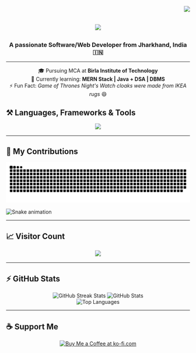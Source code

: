 <img align="right" src="https://visitor-badge.laobi.icu/badge?page_id=Shivvy-The-Coder.Shivvy-The-Coder" />

<h1 align="center">
  <img src="https://readme-typing-svg.herokuapp.com/?font=Righteous&size=35&center=true&vCenter=true&width=500&height=70&duration=4000&lines=Hi+There!+👋;+I'm+Shivam+Das!" />
</h1>

<h3 align="center">A passionate Software/Web Developer from Jharkhand, India 🇮🇳</h3>

---

<div align="center">
  
🎓 Pursuing MCA at **Birla Institute of Technology**  
🌱 Currently learning: **MERN Stack | Java + DSA | DBMS**  
⚡ Fun Fact: *Game of Thrones Night's Watch cloaks were made from IKEA rugs* 😄

</div>

## ⚒️ Languages, Frameworks & Tools

<div align="center">
  <img src="https://skillicons.dev/icons?i=html,css,javascript,react,nodejs,express,mongodb,bootstrap,tailwind,firebase,java,c,mysql,python,git,github,vscode" />
</div>

---

## 🐍 My Contributions

<picture>
  <source
    media="(prefers-color-scheme: dark)"
    srcset="https://raw.githubusercontent.com/platane/snk/output/github-contribution-grid-snake-dark.svg"
  />
  <source
    media="(prefers-color-scheme: light)"
    srcset="https://raw.githubusercontent.com/platane/snk/output/github-contribution-grid-snake.svg"
  />
  <img
    alt="github contribution grid snake animation"
    src="https://raw.githubusercontent.com/platane/snk/output/github-contribution-grid-snake.svg"
  />
</picture>

![Snake animation](https://raw.githubusercontent.com/Shivvy-The-Coder/snk/output/github-contribution-grid-snake.gif)






---

## 📈 Visitor Count

<div align="center">
  <img src="https://profile-counter.glitch.me/Shivvy-The-Coder/count.svg?" />
</div>

---

## ⚡ GitHub Stats

<div align="center">
  <img width="390" src="https://github-readme-streak-stats-salesp07.vercel.app/?user=Shivvy-The-Coder&count_private=true&theme=react&border_radius=10" alt="GitHub Streak Stats" />
  <img width="390" src="https://github-readme-stats-salesp07.vercel.app/api?username=Shivvy-The-Coder&count_private=true&show_icons=true&theme=react&rank_icon=github&border_radius=10" alt="GitHub Stats" />
  <br/>
  <img width="325" src="https://github-readme-stats-salesp07.vercel.app/api/top-langs/?username=Shivvy-The-Coder&hide=html&langs_count=8&layout=compact&theme=react&border_radius=10" alt="Top Languages" />
</div>

---

## ☕ Support Me

<div align="center">
  <a href="https://ko-fi.com/V7V4RAK9C" target="_blank">
    <img height="64" src="https://storage.ko-fi.com/cdn/kofi1.png?v=3" border="0" alt="Buy Me a Coffee at ko-fi.com" />
  </a>
</div>
